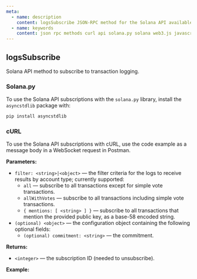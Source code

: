 ```yaml
---
meta:
  - name: description
    content: logsSubscribe JSON-RPC method for the Solana API available with examples in Solana web3.js, Solana.py, and cURL.
  - name: keywords
    content: json rpc methods curl api solana.py solana web3.js javascript python solana subscription
---
```


## logsSubscribe

Solana API method to subscribe to transaction logging.

### Solana.py

To use the Solana API subscriptions with the `solana.py` library, install the `asyncstdlib` package with:

```sh
pip install asyncstdlib
```
### cURL

To use the Solana API subscriptions with cURL, use the code example as a message body in a WebSocket request in Postman.

**Parameters:**

* `filter: <string>|<object>` — the filter criteria for the logs to receive results by account type; currently supported:
  * `all` — subscribe to all transactions except for simple vote transactions.
  * `allWithVotes` — subscribe to all transactions including simple vote transactions.
  * `{ mentions: [ <string> ] }` — subscribe to all transactions that mention the provided public key, as a base-58 encoded string.
* `(optional) <object>` — the configuration object containing the following optional fields:
  * `(optional) commitment: <string>` — the commitment.

**Returns:**

* `<integer>` — the subscription ID (needed to unsubscribe).

**Example:**

<CodeSwitcher :languages="{js:'Solana web3.js', py:'Solana.py', cr:'cURL'}">
<template v-slot:js>

``` js
import { Connection } from "@solana/web3.js";

const web3 = new Connection("CHAINSTACK_HTTPS_URL", {
    wsEndpoint: "CHAINSTACK_WSS_URL",
  });

(async () => {
    const publicKey = new PublicKey(
      "5sQ5AuSxmX2avcS99p8ECcvQAAKV3pKL5s6AoAccwuww"
    );

    web3.onLogs(
      publicKey,
      (logs) => console.log("Updated account info: ", logs),
      "confirmed"
    );
  })();
```

</template>
<template v-slot:py>

``` py
import asyncio
from asyncstdlib import enumerate
from solana.rpc.websocket_api import connect
from solana.publickey import PublicKey

async def main():
    async with connect("CHAINSTACK_WSS_URL") as websocket:
        await websocket.logs_subscribe()
        first_resp = await websocket.recv()
        subscription_id = first_resp.result
        async for idx, msg in enumerate(websocket):
            print(msg)

asyncio.run(main())
```

</template>
<template v-slot:cr>

``` sh
'wscat -c CHAINSTACK_WSS_URL {"id":1,"jsonrpc":"2.0",  "method": "logsSubscribe", "params": [ "all" ]}'
```

</template>
</CodeSwitcher>
